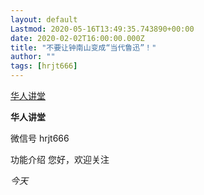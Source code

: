 ```yaml
---
layout: default
Lastmod: 2020-05-16T13:49:35.743890+00:00
date: 2020-02-02T16:00:00.000Z
title: "不要让钟南山变成“当代鲁迅”！"
author: ""
tags: [hrjt666]
---
```


[华人讲堂](javascript:void(0);)

**华人讲堂** 

微信号 hrjt666

功能介绍 您好，欢迎关注

_今天_


